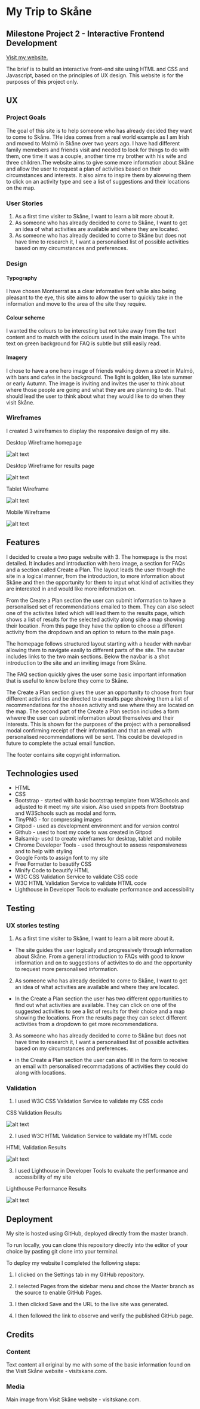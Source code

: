 # My Trip to Skåne

## Milestone Project 2 - Interactive Frontend Development

[Visit my website.](https://lorrainehanlon.github.io/my-trip-to-sk-ne-MS2/)

The brief is to build an interactive front-end site using HTML and CSS and Javascript, based on the principles of UX design. This website is for the purposes of this project only.

## UX

### Project Goals
The goal of this site is to help someone who has already decided they want to come to Skåne. THe idea comes from a real world example as I am Irish and moved to Malmö in Skåne over two years ago. I have had different family memebers and friends visit and needed to look for things to do with them, one time it was a couple, another time my brother with his wife and three children.The website aims to give some more information about Skåne and allow the user to request a plan of activities based on their circumstances and interests. It also aims to inspire them by alowwing them to click on an activity type and see a list of suggestions and their locations on the map.  

### User Stories

1. As a first time visiter to Skåne, I want to learn a bit more about it.
2. As someone who has already decided to come to Skåne, I want to get an idea of what activities are available and where they are located.
3. As someone who has already decided to come to Skåne but does not have time to research it, I want a personalised list of possible activities based on my circumstances and preferences.



### Design

#### Typography
I have chosen Montserrat as a clear informative font while also being pleasant to the eye, this site aims to allow the user to quickly take in the information and move to the area of the site they require. 

#### Colour scheme
I wanted the colours to be interesting but not take away from the text content and to match with the colours used in the main image. The white text on green background for FAQ is subtle but still easily read. 

#### Imagery
I chose to have a one hero image of friends walking down a street in Malmö, with bars and cafes in the background. The light is golden, like late summer or early Autumn. The image is inviting and invites the user to think about where those people are going and what they are are planning to do. That should lead the user to think about what they would like to do when they visit Skåne. 

### Wireframes
I created 3 wireframes to display the responsive design of my site.

Desktop Wireframe homepage

![alt text](assets/images/readme/desktop.PNG) 

Desktop Wireframe for results page

![alt text](assets/images/readme/Map.PNG) 

Tablet Wireframe

![alt text](assets/images/readme/tablet.PNG) 

Mobile Wireframe

![alt text](assets/images/readme/iphone.PNG) 


## Features
I decided to create a two page website with 3. The homepage is the most detailed. It includes and introduction with hero image, a section for FAQs and a section called Create a Plan. The layout leads the user through the site in a logical manner, from the introduction, to more information about Skåne and then the opportunity for them to input what kind of activities they are interested in and would like more information on. 

From the Create a Plan section the user can submit information to have a personalised set of recommendations emailed to them. They can also select one of the activites listed which will lead them to the results page, which shows a list of results for the selected activity along side a map showing their location. From this page they have the option to choose a different activity from the dropdown and an option to return to the main page.

The homepage follows structured layout starting with a header with navbar allowing them to navigate easily to different parts of the site. The navbar includes links to the two main sections. Below the navbar is a shot introduction to the site and an inviting image from Skåne.

The FAQ section quickly gives the user some basic important information that is useful to know before they come to Skåne.

The Create a Plan section gives the user an opportunity to choose from four different activities and be directed to a results page showing them a list of recommendations for the shosen activity and see where they are located on the map. The second part of the Create a Plan section includes a form whwere the user can submit information about themselves and their interests. This is shown for the purposes of the project with a personalised modal confirming receipt of their information and that an email with personalised recommendations will be sent. This could be developed in future to complete the actual email function.

The footer contains site copyright information. 

## Technologies used
* HTML
* CSS
* Bootstrap - started with basic bootstrap template from W3Schools and adjusted to it meet my site vision. Also used snippets from Bootstrap and W3Schools such as modal and form.
* TinyPNG - for compressing images
* Gitpod - used as development environment and for version control
* Github - used to host my code to was created in Gitpod
* Balsamiq- used to create wireframes for desktop, tablet and mobile
* Chrome Developer Tools - used throughout to assess responsiveness and to help with styling
* Google Fonts to assign font to my site
* Free Formatter to beautify CSS
* Minify Code to beautify HTML
* W3C CSS Validation Service to validate CSS code
* W3C HTML Validation Service to validate HTML code
* Lighthouse in Developer Tools to evaluate performance and accessibility


## Testing

### UX stories testing

1. As a first time visiter to Skåne, I want to learn a bit more about it.
* The site guides the user logically and progressively through information about Skåne. From a general introduction to FAQs with good to know information and on to suggestions of activites to do and the opportunity to request more personalised information.
2. As someone who has already decided to come to Skåne, I want to get an idea of what activities are available and where they are located.
* In the Create a Plan section the user has two different opportunities to find out what activities are available. They can click on one of the suggested activities to see a list of results for their choice and a map showing the locations. From the results page they can select different activities from a dropdown to get more recommendations. 
3. As someone who has already decided to come to Skåne but does not have time to research it, I want a personalised list of possible activities based on my circumstances and preferences.
* in the Create a Plan section the user can also fill in the form to receive an email with personalised recommadations of activities they could do along with locations.


### Validation

1. I used W3C CSS Validation Service to validate my CSS code

CSS Validation Results

![alt text](assets/images/readme/CSSvalidator.PNG) 

2. I used W3C HTML Validation Service to validate my HTML code 

HTML Validation Results

![alt text](assets/images/readme/HTMLvalidator.png) 


3. I used Lighthouse in Developer Tools to evaluate the performance and accessibility of my site

Lighthouse Performance Results

![alt text](assets/images/readme/lighthouse.PNG) 

## Deployment

My site is hosted using GitHub, deployed directly from the master branch. 

To run locally, you can clone this repository directly into the editor of your choice by pasting git clone into your terminal. 

To deploy my website I completed the following steps:

1. I clicked on the Settings tab in my GitHub repository.


2. I selected Pages from the sidebar menu and chose the Master branch as the source to enable GitHub Pages.


3. I then clicked Save and the URL to the live site was generated.

4. I then followed the link to observe and verify the published GitHub page. 


## Credits 

### Content
Text content all original by me with some of the basic information found on the Visit Skåne website - visitskane.com. 

### Media
Main image from Visit Skåne website - visitskane.com.

